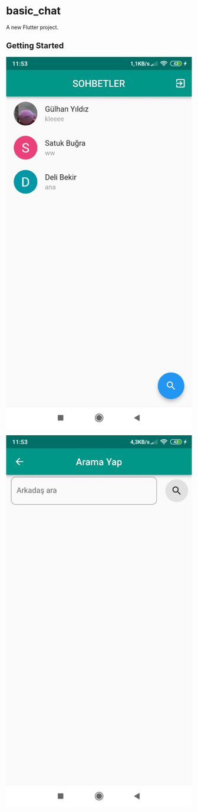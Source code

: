 # basic_chat

A new Flutter project.

## Getting Started
![alt text](https://github.com/mustafa01-crypto/basic_chat/blob/master/assets/github/photo5897889919282558551.jpg?raw=true)

![alt text](https://github.com/mustafa01-crypto/basic_chat/blob/master/assets/github/photo5897889919282558550.jpg?raw=true)

